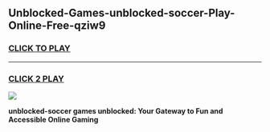
## Unblocked-Games-unblocked-soccer-Play-Online-Free-qziw9
<h3>
<a href="https://premium76.site?title=unblocked-soccer&ref=26A">CLICK TO PLAY</a></h3>
<hr>

<h3>
<a href="https://premium76.site?title=unblocked-soccer&ref=26A">CLICK 2 PLAY</a>
  
</h3>

<a href="https://premium76.site?title=unblocked-soccer&ref=26A"><img src="https://clearcache.store/games.png"></a>


**unblocked-soccer games unblocked: Your Gateway to Fun and Accessible Online Gaming**
